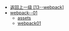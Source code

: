 - [返回上一级 [13--webpack]](13--webpack/)
- [webpack--01](13--webpack/webpack--01/)
  - [assets](13--webpack/webpack--01/assets/)
  - [webpack01](13--webpack/webpack--01/webpack01.md)
